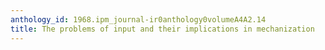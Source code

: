 ```yaml
---
anthology_id: 1968.ipm_journal-ir0anthology0volumeA4A2.14
title: The problems of input and their implications in mechanization
---
```

